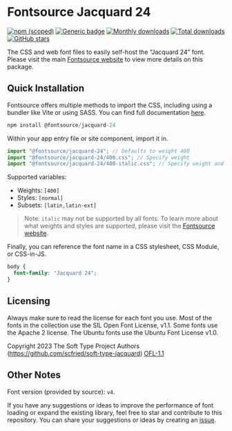 # Fontsource Jacquard 24

[![npm (scoped)](https://img.shields.io/npm/v/@fontsource/jacquard-24?color=brightgreen)](https://www.npmjs.com/package/@fontsource/jacquard-24) [![Generic badge](https://img.shields.io/badge/fontsource-passing-brightgreen)](https://github.com/fontsource/fontsource) [![Monthly downloads](https://badgen.net/npm/dm/@fontsource/jacquard-24)](https://github.com/fontsource/fontsource) [![Total downloads](https://badgen.net/npm/dt/@fontsource/jacquard-24)](https://github.com/fontsource/fontsource) [![GitHub stars](https://img.shields.io/github/stars/fontsource/fontsource.svg?style=social&label=Star)](https://github.com/fontsource/fontsource/stargazers)

The CSS and web font files to easily self-host the “Jacquard 24” font. Please visit the main [Fontsource website](https://fontsource.org/fonts/jacquard-24) to view more details on this package.

## Quick Installation

Fontsource offers multiple methods to import the CSS, including using a bundler like Vite or using SASS. You can find full documentation [here](https://fontsource.org/docs/getting-started/introduction).

```javascript
npm install @fontsource/jacquard-24
```

Within your app entry file or site component, import it in.

```javascript
import "@fontsource/jacquard-24"; // Defaults to weight 400
import "@fontsource/jacquard-24/400.css"; // Specify weight
import "@fontsource/jacquard-24/400-italic.css"; // Specify weight and style
```

Supported variables:
- Weights: `[400]`
- Styles: `[normal]`
- Subsets: `[latin,latin-ext]`

> Note: `italic` may not be supported by all fonts. To learn more about what weights and styles are supported, please visit the [Fontsource website](https://fontsource.org/fonts/jacquard-24).

Finally, you can reference the font name in a CSS stylesheet, CSS Module, or CSS-in-JS.

```css
body {
  font-family: "Jacquard 24";
}
```

## Licensing
Always make sure to read the license for each font you use. Most of the fonts in the collection use the SIL Open Font License, v1.1. Some fonts use the Apache 2 license. The Ubuntu fonts use the Ubuntu Font License v1.0.

Copyright 2023 The Soft Type Project Authors (https://github.com/scfried/soft-type-jacquard)
[OFL-1.1](https://openfontlicense.org)

## Other Notes
Font version (provided by source): `v4`.

If you have any suggestions or ideas to improve the performance of font loading or expand the existing library, feel free to star and contribute to this repository. You can share your suggestions or ideas by creating an [issue](https://github.com/fontsource/fontsource/issues).